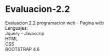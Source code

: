# Evaluacion-2.2
Evaluacion 2.2 programacion web - Pagina web
<br>
Lenguajes:
<br>
Jquery - Javascrip
<br>
HTML
<br>
CSS
<br>
BOOTSTRAP 4.6
